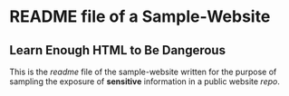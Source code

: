 README file of a Sample-Website
===============================
Learn Enough HTML to Be Dangerous
---------------------------------
This is the *readme* file of the sample-website written for the purpose of
sampling the exposure of **sensitive** information in a public website _repo_.
